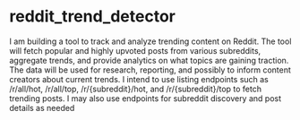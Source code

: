 # reddit_trend_detector
I am building a tool to track and analyze trending content on Reddit. The tool will fetch popular and highly upvoted posts from various subreddits, aggregate trends, and provide analytics on what topics are gaining traction. The data will be used for research, reporting, and possibly to inform content creators about current trends.
I intend to use listing endpoints such as /r/all/hot, /r/all/top, /r/{subreddit}/hot, and /r/{subreddit}/top to fetch trending posts. I may also use endpoints for subreddit discovery and post details as needed
